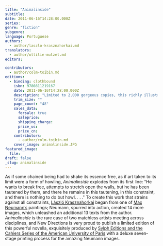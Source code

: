 ```yaml
---
title: "Animalinside"
subtitle:
date: 2011-06-16T14:28:00.000Z
series:
genre: "fiction"
subgenre:
language: Portuguese
authors:
  - author/laszlo-krasznahorkai.md
translators:
  - author/ottilie-mulzet.md
editors:

contributors:
  - author/colm-toibin.md
editions:
  - binding: clothbound
    isbn: 9780811219167
    date: 2011-06-16T14:28:00.000Z
    description: "Limited to 2,000 gorgeous copies, this richly illustrated, extraordinary novella was created in collaboration with the famed painter Max Neumann. "
    trim_size: ""
    page_count: "48"
    sales_data:
      forsale: true
      saleprice:
      shipping_charge:
      price_us:
      price_cn:
    contributors:
      - author/colm-toibin.md
    cover_image: animalinside.JPG
featured_image:
  file:
draft: false
_slug: animalinside
---
```


As if some chained being had to shake its essence free, as if art taken to its limit were a form of howling, _Animalinside_ explodes from its first line: "He wants to break free, attempts to stretch open the walls, but he has been tautened by them, and there he remains in this tautening, in this constraint, and there is nothing to do but howl. . . ." To create this work that strains against all constraints, [László Krasznahorkai](http://ndbooks.com/author/laszlo-krasznahorkai) began from one of [Max Neumann’s](http://www.maxneumann.com) paintings; Neumann, spurred into action, created 14 more images, which unleashed an additional 13 texts from the author. _Animalinside_ is the rare case of two matchless artists meeting across disciplines, and New Directions is very proud to publish a limited edition of this powerful novella, exquisitely produced by [Sylph Editions and the Cahiers Series of the American University of Paris](http://www.sylpheditions.com/sylpheditionscahier.html) with a deluxe seven-stage printing process for the amazing Neumann images.

